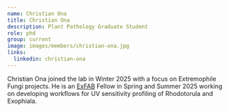 ```yaml
---
name: Christian Ona
title: Christian Ona
description: Plant Pathology Graduate Student
role: phd
group: current
image: images/members/christian-ona.jpg
links:
  linkedin: christian-ona
---
```


Christian Ona joined the lab in Winter 2025 with a focus on Extremophile Fungi projects. He is an <a href="https://exfab.org">ExFAB</a> 
Fellow in Spring and Summer 2025 working on developing workflows for UV sensitivity profiling of Rhodotorula and Exophiala.

